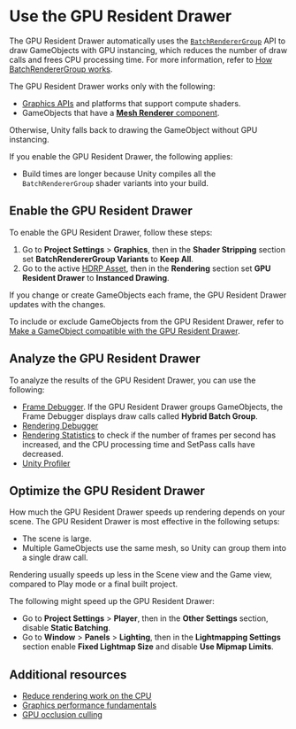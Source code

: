 
# Use the GPU Resident Drawer

The GPU Resident Drawer automatically uses the [`BatchRendererGroup`](https://docs.unity3d.com/Manual/batch-renderer-group.html) API to draw GameObjects with GPU instancing, which reduces the number of draw calls and frees CPU processing time. For more information, refer to [How BatchRendererGroup works](https://docs.unity3d.com/Manual/batch-renderer-group-how.html).

The GPU Resident Drawer works only with the following:

- [Graphics APIs](https://docs.unity3d.com/6000.0/Documentation/Manual/GraphicsAPIs.html) and platforms that support compute shaders.
- GameObjects that have a [**Mesh Renderer** component](https://docs.unity3d.com/Manual/class-MeshRenderer.html).

Otherwise, Unity falls back to drawing the GameObject without GPU instancing.

If you enable the GPU Resident Drawer, the following applies:

- Build times are longer because Unity compiles all the `BatchRendererGroup` shader variants into your build.

## Enable the GPU Resident Drawer

To enable the GPU Resident Drawer, follow these steps:

1. Go to **Project Settings** > **Graphics**, then in the **Shader Stripping** section set **BatchRendererGroup Variants** to **Keep All**.
2. Go to the active [HDRP Asset](HDRP-Asset.md), then in the **Rendering** section set **GPU Resident Drawer** to **Instanced Drawing**.

If you change or create GameObjects each frame, the GPU Resident Drawer updates with the changes.

To include or exclude GameObjects from the GPU Resident Drawer, refer to [Make a GameObject compatible with the GPU Resident Drawer](make-object-compatible-gpu-rendering.md).

## Analyze the GPU Resident Drawer

To analyze the results of the GPU Resident Drawer, you can use the following:

- [Frame Debugger](https://docs.unity3d.com/Manual/FrameDebugger.html). If the GPU Resident Drawer groups GameObjects, the Frame Debugger displays draw calls called **Hybrid Batch Group**.
- [Rendering Debugger](rendering-debugger-window-reference.md)
- [Rendering Statistics](https://docs.unity3d.com/Manual/RenderingStatistics.html) to check if the number of frames per second has increased, and the CPU processing time and SetPass calls have decreased.
- [Unity Profiler](https://docs.unity3d.com/Manual/Profiler.html)

## Optimize the GPU Resident Drawer

How much the GPU Resident Drawer speeds up rendering depends on your scene. The GPU Resident Drawer is most effective in the following setups:

- The scene is large.
- Multiple GameObjects use the same mesh, so Unity can group them into a single draw call.

Rendering usually speeds up less in the Scene view and the Game view, compared to Play mode or a final built project.

The following might speed up the GPU Resident Drawer:

- Go to **Project Settings** > **Player**, then in the **Other Settings** section, disable **Static Batching**.
- Go to **Window** > **Panels** > **Lighting**, then in the **Lightmapping Settings** section enable **Fixed Lightmap Size** and disable **Use Mipmap Limits**.

## Additional resources

- [Reduce rendering work on the CPU](reduce-rendering-work-on-cpu.md)
- [Graphics performance fundamentals](https://docs.unity3d.com/Manual/OptimizingGraphicsPerformance.html)
- [GPU occlusion culling](gpu-culling.md)